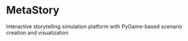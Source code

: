 # MetaStory
Interactive storytelling simulation platform with PyGame-based scenario creation and visualization
